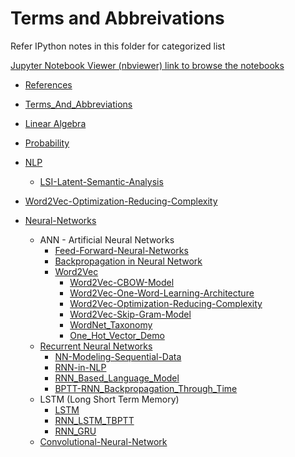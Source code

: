 # Terms and Abbreivations

Refer IPython notes in this folder for categorized list

[Jupyter Notebook Viewer (nbviewer) link to browse the notebooks](https://nbviewer.jupyter.org/github/gymk/ANLP/tree/master/)

- [References](https://nbviewer.jupyter.org/github/gymk/ANLP/blob/master/Terms-and-Abbreviations/References.ipynb)
- [Terms_And_Abbreviations](https://nbviewer.jupyter.org/github/gymk/ANLP/blob/master/Terms-and-Abbreviations/Terms_And_Abbreviations.ipynb)

- [Linear Algebra](https://nbviewer.jupyter.org/github/gymk/ANLP/blob/master/Terms-and-Abbreviations/Linear-Algebra.ipynb)
- [Probability](https://nbviewer.jupyter.org/github/gymk/ANLP/blob/master/Terms-and-Abbreviations/Probability.ipynb)
- [NLP](https://nbviewer.jupyter.org/github/gymk/ANLP/blob/master/Terms-and-Abbreviations/NLP.ipynb)
  - [LSI-Latent-Semantic-Analysis](https://nbviewer.jupyter.org/github/gymk/ANLP/blob/master/Terms-and-Abbreviations/)
- [Word2Vec-Optimization-Reducing-Complexity](https://nbviewer.jupyter.org/github/gymk/ANLP/blob/master/Terms-and-Abbreviations/Word2Vec-Optimization-Reducing-Complexity.ipynb)
- [Neural-Networks](https://nbviewer.jupyter.org/github/gymk/ANLP/blob/master/Terms-and-Abbreviations/Neural-Networks.ipynb)
  - ANN - Artificial Neural Networks
    - [Feed-Forward-Neural-Networks](https://nbviewer.jupyter.org/github/gymk/ANLP/blob/master/Terms-and-Abbreviations/Feed-Forward-Neural-Networks.ipynb)
    - [Backpropagation in Neural Network](https://nbviewer.jupyter.org/github/gymk/ANLP/blob/master/Terms-and-Abbreviations/BackPropagation-NN.ipynb)
    - [Word2Vec](https://nbviewer.jupyter.org/github/gymk/ANLP/blob/master/Terms-and-Abbreviations/Word2Vec.ipynb)
      - [Word2Vec-CBOW-Model](https://nbviewer.jupyter.org/github/gymk/ANLP/blob/master/Terms-and-Abbreviations/Word2Vec-CBOW-Model.ipynb)
      - [Word2Vec-One-Word-Learning-Architecture](https://nbviewer.jupyter.org/github/gymk/ANLP/blob/master/Terms-and-Abbreviations/Word2Vec-One-Word-Learning-Architecture.ipynb)
      - [Word2Vec-Optimization-Reducing-Complexity](https://nbviewer.jupyter.org/github/gymk/ANLP/blob/master/Terms-and-Abbreviations/Word2Vec-Optimization-Reducing-Complexity.ipynb)
      - [Word2Vec-Skip-Gram-Model](https://nbviewer.jupyter.org/github/gymk/ANLP/blob/master/Terms-and-Abbreviations/Word2Vec-Skip-Gram-Model.ipynb)
      - [WordNet_Taxonomy](https://nbviewer.jupyter.org/github/gymk/ANLP/blob/master/Terms-and-Abbreviations/WordNet_Taxonomy.ipynb)
      - [One_Hot_Vector_Demo](https://nbviewer.jupyter.org/github/gymk/ANLP/blob/master/Terms-and-Abbreviations/One_Hot_Vector_Demo.ipynb)
  - [Recurrent Neural Networks](Recurrent_Neural_Nework.ipynb)
    - [NN-Modeling-Sequential-Data](NN-Modeling-Sequential-Data.ipynb)
    - [RNN-in-NLP](https://nbviewer.jupyter.org/github/gymk/ANLP/blob/master/Terms-and-Abbreviations/RNN-in-NLP.ipynb)
    - [RNN_Based_Language_Model](https://nbviewer.jupyter.org/github/gymk/ANLP/blob/master/Terms-and-Abbreviations/RNN_Based_Language_Model.ipynb)
    - [BPTT-RNN_Backpropagation_Through_Time](https://nbviewer.jupyter.org/github/gymk/ANLP/blob/master/Terms-and-Abbreviations/RNN_Backpropagation_Through_Time.ipynb)
  - LSTM (Long Short Term Memory)
    - [LSTM](https://nbviewer.jupyter.org/github/gymk/ANLP/blob/master/Terms-and-Abbreviations/LSTM.ipynb)
    - [RNN_LSTM_TBPTT](https://nbviewer.jupyter.org/github/gymk/ANLP/blob/master/Terms-and-Abbreviations/RNN_LSTM_TBPTT.ipynb)
    - [RNN_GRU](https://nbviewer.jupyter.org/github/gymk/ANLP/blob/master/Terms-and-Abbreviations/RNN_GRU.ipynb)
  - [Convolutional-Neural-Network](https://nbviewer.jupyter.org/github/gymk/ANLP/blob/master/Terms-and-Abbreviations/Convolutional-Neural-Network.ipynb)


